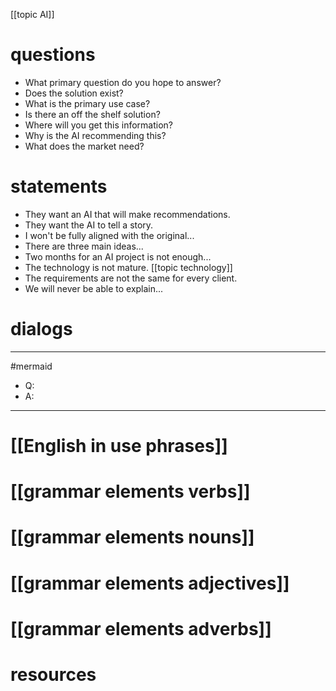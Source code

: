 [[topic AI]]

 # questions
- What primary question do you hope to answer?
- Does the solution exist?
- What is the primary use case?
- Is there an off the shelf solution?
- Where will you get this information?
- Why is the AI recommending this?
- What does the market need?

# statements
- They want an AI that will make recommendations.
- They want the AI to tell a story.
- I won't be fully aligned with the original...
- There are three main ideas...
- Two months for an AI project is not enough...
- The technology is not mature. [[topic technology]]
- The requirements are not the same for every client.
- We will never be able to explain... 


# dialogs
---
#mermaid 

- Q: 
- A: 

---

# [[English in use phrases]]

# [[grammar elements verbs]]

# [[grammar elements nouns]]

# [[grammar elements adjectives]]

# [[grammar elements adverbs]]

# resources
